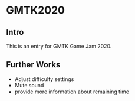 # GMTK2020

## Intro
This is an entry for GMTK Game Jam 2020.

## Further Works
* Adjust difficulty settings
* Mute sound
* provide more information about remaining time
